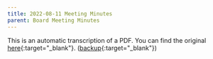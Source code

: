 ```yaml
---
title: 2022-08-11 Meeting Minutes
parent: Board Meeting Minutes
---
```


This is an automatic transcription of a PDF. You can find the original [here](https://www.epmfl.net/_files/ugd/4ba896_97d2998d0d214d258e64ecf1b8a9d2b2.pdf){:target="_blank"}. ([backup](https://drive.google.com/file/d/1KsWSg9rj3l_v1EHt4xHGfJok2PVIV5U-/view?usp=sharing){:target="_blank"})

